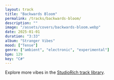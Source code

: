 ```yaml
---
layout: track
title: "Backwards Bloom"
permalink: /tracks/backwards-bloom/
description: ""
image: "/assets/covers/backwards-bloom.webp"
date: 2025-01-01
duration: "3:33"
album: "Stranger Vibes"
mood: ["Tense"]
genre: ["ambient", "electronic", "experimental"]
bpm: 129
key: "C#"
---
```


Explore more vibes in the [StudioRich track library](/tracks/).
